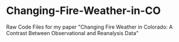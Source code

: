 # Changing-Fire-Weather-in-CO
Raw Code Files for my paper "Changing Fire Weather in Colorado: A Contrast Between Observational and Reanalysis Data"
